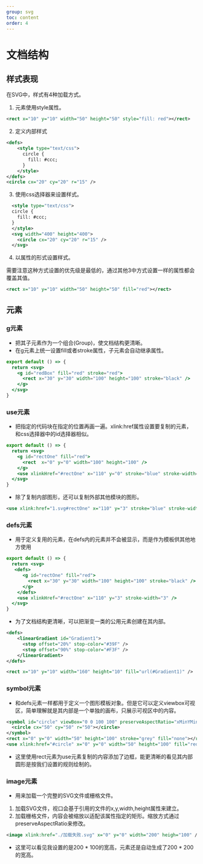 ```yaml
---
group: svg
toc: content
order: 4
---
```

# 文档结构

## 样式表现
在SVG中，样式有4种加载方式。
1. 元素使用style属性。
```xml
<rect x="10" y="10" width="50" height="50" style="fill: red"></rect>
```
2. 定义内部样式
```xml
<defs>
    <style type="text/css">
      circle {
        fill: #ccc;
      }
    </style>
</defs>
<circle cx="20" cy="20" r="15" />
```
3. 使用css选择器来设置样式。
```xml
  <style type="text/css">
  circle {
    fill: #ccc;
  }
  </style>
  <svg width="400" height="400">
    <circle cx="20" cy="20" r="15" />
  </svg>
```
4. 以属性的形式设置样式。

需要注意这种方式设置的优先级是最低的，通过其他3中方式设置一样的属性都会覆盖其值。
```xml
<rect x="10" y="10" width="50" height="50" fill="red"></rect>
```
## 元素
### g元素

- 把其子元素作为一个组合(Group)，使文档结构更清晰。
- 在g元素上统一设置fill或者stroke属性，子元素会自动继承属性。
```jsx
export default () => {
  return <svg>
    <g id="redBox" fill="red" stroke="red">
      <rect x="30" y="30" width="100" height="100" stroke="black" />
    </g>
  </svg>
}
```
### use元素
- 把指定的代码块在指定的位置再画一遍。xlink:href属性设置要复制的元素，和css选择器中的id选择器相似。
```jsx
export default () => {
  return <svg>
    <g id="rectOne" fill="red">
      <rect  x="0" y="0" width="100" height="100" />
    </g>
    <use xlinkHref="#rectOne" x="110" y="0" stroke="blue" stroke-width="3" ></use>
  </svg>
}
```
- 除了复制内部图形，还可以复制外部其他模块的图形。
```xml
<use xlink:href="1.svg#rectOne" x="110" y="3" stroke="blue" stroke-width="3" />
```
### defs元素

- 用于定义复用的元素，在defs内的元素并不会被显示，而是作为模板供其他地方使用
```jsx
export default () => {
  return <svg>
   <defs>
      <g id="rectOne" fill="red">
        <rect x="30" y="30" width="100" height="100" stroke="black" />
      </g>
    </defs>
    <use xlinkHref="#rectOne" x="110" y="3" stroke-width="3" />
  </svg>
}
```
- 为了文档结构更清晰，可以把渐变一类的公用元素创建在其内部。
```xml
<defs>
    <linearGradient id="Gradient1">
      <stop offset="20%" stop-color="#39F" />
      <stop offset="90%" stop-color="#F3F" />
    </linearGradient>
</defs>

<rect x="10" y="10" width="160" height="10" fill="url(#Gradient1)" />
```
### symbol元素
- 和defs元素一样都用于定义一个图形模板对象。但是它可以定义viewbox可视区，简单理解就是其内部是一个单独的画布，只展示可视区中的内容。
```xml
<symbol id="circle" viewBox="0 0 100 100" preserveAspectRatio="xMinYMin meet">
  <circle cx="50" cy="50" r="50"></circle>
</symbol>
<rect x="0" y="0" width="50" height="100" stroke="grey" fill="none"></rect>
<use xlink:href="#circle" x="0" y="0" width="50" height="100" fill="red"></use>
```
- 这里使用rect元素为use元素复制的内容添加了边框，能更清晰的看见其内部圆形是按我们设置的规则绘制的。
### image元素

- 用来加载一个完整的SVG文件或栅格文件。

1. 加载SVG文件，视口会基于引用的文件的x,y,width,height属性来建立。
2. 加载栅格文件，内容会被缩放以适配该属性指定的矩形。缩放方式通过preserveAspectRatio来修改。
```xml
<image xlink:href="./加载失败.svg" x="0" y="0" width="200" heigh="100" />
```
- 这里可以看见我设置的是200 * 100的宽高，元素还是自动生成了200 * 200的宽高。
